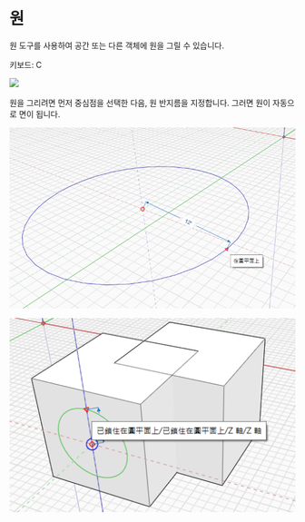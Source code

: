 # 원

원 도구를 사용하여 공간 또는 다른 객체에 원을 그릴 수 있습니다.

키보드: C

![](../.gitbook/assets/circle\_toolbar.png)

원을 그리려면 먼저 중심점을 선택한 다음, 원 반지름을 지정합니다. 그러면 원이 자동으로 면이 됩니다.

![](../.gitbook/assets/circle1.png)

![](../.gitbook/assets/circle2.png)
